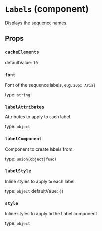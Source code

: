 # `Labels` (component)

Displays the sequence names.

## Props

### `cacheElements`

defaultValue: `10`

### `font`

Font of the sequence labels, e.g. `20px Arial`

type: `string`

### `labelAttributes`

Attributes to apply to each label.

type: `object`

### `labelComponent`

Component to create labels from.

type: `union(object|func)`

### `labelStyle`

Inline styles to apply to each label.

type: `object`
defaultValue: `{}`

### `style`

Inline styles to apply to the Label component

type: `object`
